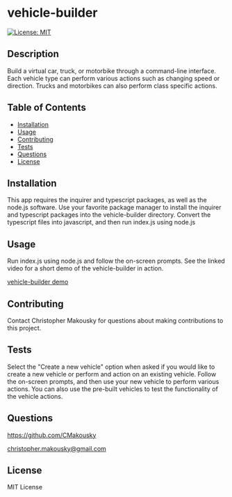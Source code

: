# vehicle-builder
[![License: MIT](https://img.shields.io/badge/License-MIT-yellow.svg)](https://opensource.org/licenses/MIT)

## Description

Build a virtual car, truck, or motorbike through a command-line interface. Each vehicle type can perform various actions such as changing speed or direction. Trucks and motorbikes can also perform  class specific actions.

## Table of Contents

- [Installation](#installation)
- [Usage](#usage)
- [Contributing](#contributing)
- [Tests](#tests)
- [Questions](#questions)
- [License](#license)

## Installation

This app requires the inquirer and typescript packages, as well as the node.js software. Use your favorite package manager to install the inquirer and typescript packages into the vehicle-builder directory. Convert the typescript files into javascript, and then run index.js using node.js

## Usage

Run index.js using node.js and follow the on-screen prompts. See the linked video for a short demo of the vehicle-builder in action.

[vehicle-builder demo](https://drive.google.com/file/d/146RGqEmRkOkvqa4k45nNMu3Hgff8_Uhh/view?usp=sharing)

## Contributing

Contact Christopher Makousky for questions about making contributions to this project.

## Tests

Select the "Create a new vehicle" option when asked if you would like to create a new vehicle or perform and action on an existing vehicle. Follow the on-screen prompts, and then use your new vehicle to perform various actions. You can also use the pre-built vehicles to test the functionality of the vehicle actions.

## Questions

https://github.com/CMakousky

christopher.makousky@gmail.com

## License

MIT License